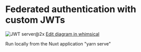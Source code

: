 
# Federated authentication with custom JWTs

![JWT server@2x ](https://user-images.githubusercontent.com/4195550/85208070-cc420380-b32d-11ea-9c5a-4dc5eac177b1.png)
[Edit diagram in whimsical](https://whimsical.com/TSiVyQPwA2Yx7JedYxmfKQ)

Run locally from the Nuxt application "yarn serve"

